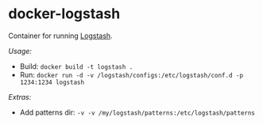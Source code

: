 docker-logstash
===============

Container for running [Logstash](https://www.elastic.co/products/logstash).

*Usage:*

* Build: `docker build -t logstash .`
* Run: `docker run -d -v /logstash/configs:/etc/logstash/conf.d -p 1234:1234 logstash`

*Extras:*

* Add patterns dir: `-v -v /my/logstash/patterns:/etc/logstash/patterns`
